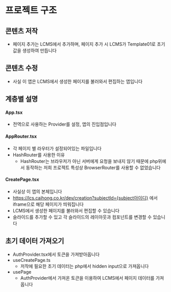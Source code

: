 # 프로젝트 구조

## 콘텐츠 저작

- 페이지 추가는 LCMS에서 추가하며, 페이지 추가 시 LCMS가 Template01로 초기값을 생성하여 만듭니다

## 콘텐츠 수정

- 사실 이 앱은 LCMS에서 생성한 페이지를 불러와서 편집하는 앱입니다

## 계층별 설명

#### App.tsx

- 전역으로 사용하는 Provider를 설정, 앱의 진입점입니다

#### AppRouter.tsx

- 각 페이지 별 라우터가 설정되어있는 파일입니다
- HashRouter를 사용한 이유
  - HashRouter는 브라우저가 아닌 서버에게 요청을 보내지 않기 때문에 php위에서 동작하는 저희 프로젝트 특성상 BrowserRouter를 사용할 수 없었습니다

#### CreatePage.tsx

- 사실상 이 앱의 본체입니다
- https://lcs.caihong.co.kr/dev/creation?subjectId={subject아이디} 에서 iframe으로 해당 페이지가 띄워집니다
- LCMS에서 생성한 페이지를 불러와서 편집할 수 있습니다
- 슬라이드를 추가할 수 있고 각 슬라이드의 레이아웃과 컴포넌트를 변경할 수 있습니다

## 초기 데이터 가져오기

- AuthProvider.tsx에서 토큰을 가져받아옵니다
- useCreatePage.ts
  - 저작에 필요한 초기 데이터는 php에서 hidden input으로 가져옵니다
- usePage
  - AuthProvider에서 가져온 토큰을 이용하여 LCMS에서 페이지 데이터를 가져옵니다
